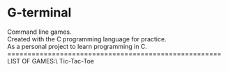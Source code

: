 # G-terminal
Command line games.\
Created with the C programming language for practice.\
As a personal project to learn programming in C.\
=====================================================\
LIST OF GAMES:\ 
Tic-Tac-Toe
